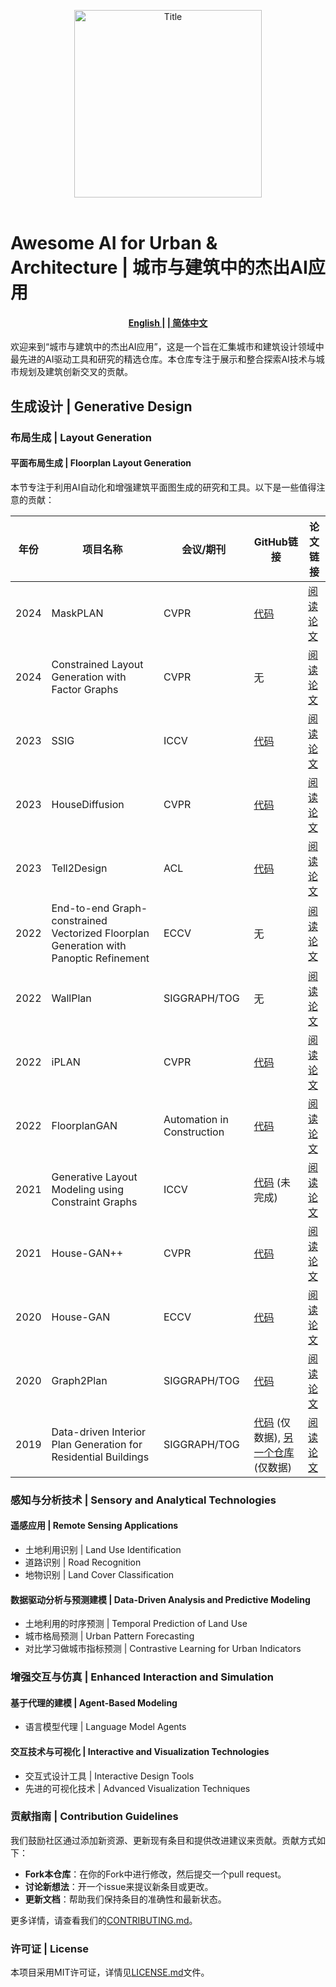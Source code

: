 <p align="center">
  <picture>
    <source media="(prefers-color-scheme: dark)" srcset="https://raw.githubusercontent.com/RanChen2/Awesome-AI-for-Urban-Architecture/main/assets/title-dark.png">
    <source media="(prefers-color-scheme: light)" srcset="https://raw.githubusercontent.com/RanChen2/Awesome-AI-for-Urban-Architecture/main/assets/title-light.png">
    <img src="https://raw.githubusercontent.com/RanChen2/Awesome-AI-for-Urban-Architecture/main/assets/title-light.png" alt="Title" width="300" height="auto">
  </picture>
  <br/>
  <br/>
</p>


# Awesome AI for Urban & Architecture | 城市与建筑中的杰出AI应用

<!-- 
<p align="center">
    <a href="https://github.com/yourusername/yourproject/actions"><img alt="Build Status" src="https://img.shields.io/github/workflow/status/yourusername/yourproject/CI"></a>
    <a href="https://github.com/yourusername/yourproject/blob/main/LICENSE"><img alt="License" src="https://img.shields.io/github/license/yourusername/yourproject.svg?color=blue"></a>
    <a href="https://yourusername.github.io/yourproject/"><img alt="Documentation" src="https://img.shields.io/website?url=https://yourusername.github.io/yourproject/"></a>
</p>  -->

<h4 align="center">
    <p>
        <a href="https://github.com/RanChen2/Awesome-AI-for-Urban-Architecture/blob/main/README.md"> English |</a>
        <a href="https://github.com/RanChen2/Awesome-AI-for-Urban-Architecture/blob/main/README.zh.md">| 简体中文 </a>
    </p>
</h4>

欢迎来到“城市与建筑中的杰出AI应用”，这是一个旨在汇集城市和建筑设计领域中最先进的AI驱动工具和研究的精选仓库。本仓库专注于展示和整合探索AI技术与城市规划及建筑创新交叉的贡献。

## 生成设计 | Generative Design

### 布局生成 | Layout Generation

#### 平面布局生成 | Floorplan Layout Generation

本节专注于利用AI自动化和增强建筑平面图生成的研究和工具。以下是一些值得注意的贡献：

| 年份 | 项目名称 | 会议/期刊 | GitHub链接 | 论文链接 |
|------|----------|-----------|------------|----------|
| 2024 | MaskPLAN | CVPR | [代码](https://github.com/HangZhangZ/MaskPLAN) | [阅读论文](https://openaccess.thecvf.com/content/CVPR2024/papers/Zhang_MaskPLAN_Masked_Generative_Layout_Planning_from_Partial_Input_CVPR_2024_paper.pdf) |
| 2024 | Constrained Layout Generation with Factor Graphs | CVPR | 无 | [阅读论文](https://openaccess.thecvf.com/content/CVPR2024/papers/Dupty_Constrained_Layout_Generation_with_Factor_Graphs_CVPR_2024_paper.pdf) |
| 2023 | SSIG | ICCV | [代码](https://github.com/caspervanengelenburg/ssig) | [阅读论文](https://openaccess.thecvf.com/content/ICCV2023W/CVAAD/papers/van_Engelenburg_SSIG_A_Visually-Guided_Graph_Edit_Distance_for_Floor_Plan_Similarity_ICCVW_2023_paper.pdf) |
| 2023 | HouseDiffusion | CVPR | [代码](https://github.com/aminshabani/house_diffusion) | [阅读论文](https://openaccess.thecvf.com/content/CVPR2023/papers/Shabani_HouseDiffusion_Vector_Floorplan_Generation_via_a_Diffusion_Model_With_Discrete_CVPR_2023_paper.pdf) |
| 2023 | Tell2Design | ACL | [代码](https://github.com/LengSicong/Tell2Design) | [阅读论文](https://aclanthology.org/2023.acl-long.820.pdf) |
| 2022 | End-to-end Graph-constrained Vectorized Floorplan Generation with Panoptic Refinement | ECCV | 无 | [阅读论文](https://www.ecva.net/papers/eccv_2022/papers_ECCV/papers/136750545.pdf) |
| 2022 | WallPlan | SIGGRAPH/TOG | 无 | [阅读论文](https://dl.acm.org/doi/pdf/10.1145/3528223.3530135) |
| 2022 | iPLAN | CVPR | [代码](https://github.com/realcrane/iPLAN-Interactive-and-Procedural-Layout-Planning) | [阅读论文](https://openaccess.thecvf.com/content/CVPR2022/papers/He_iPLAN_Interactive_and_Procedural_Layout_Planning_CVPR_2022_paper.pdf) |
| 2022 | FloorplanGAN | Automation in Construction | [代码](https://github.com/luozn15/FloorplanGAN) | [阅读论文](https://www.sciencedirect.com/science/article/pii/S0926580522003430) |
| 2021 | Generative Layout Modeling using Constraint Graphs | ICCV | [代码](https://github.com/wamiq-reyaz/generative-layout-modelling) (未完成) | [阅读论文](https://openaccess.thecvf.com/content/ICCV2021/papers/Para_Generative_Layout_Modeling_Using_Constraint_Graphs_ICCV_2021_paper.pdf) |
| 2021 | House-GAN++ | CVPR | [代码](https://github.com/ennauata/houseganpp) | [阅读论文](https://openaccess.thecvf.com/content/CVPR2021/papers/Nauata_House-GAN_Generative_Adversarial_Layout_Refinement_Network_towards_Intelligent_Computational_Agent_CVPR_2021_paper.pdf) |
| 2020 | House-GAN | ECCV | [代码](https://github.com/ennauata/housegan) | [阅读论文](https://www.ecva.net/papers/eccv_2020/papers_ECCV/papers/123460154.pdf) |
| 2020 | Graph2Plan | SIGGRAPH/TOG | [代码](https://github.com/HanHan55/Graph2plan) | [阅读论文](https://dl.acm.org/doi/pdf/10.1145/3386569.3392391) |
| 2019 | Data-driven Interior Plan Generation for Residential Buildings | SIGGRAPH/TOG | [代码](https://github.com/unaisaralegui/rplanpy) (仅数据), [另一个仓库](https://github.com/zzilch/RPLAN-Toolbox) (仅数据) | [阅读论文](https://dl.acm.org/doi/pdf/10.1145/3355089.3356556) |



### 感知与分析技术 | Sensory and Analytical Technologies

#### 遥感应用 | Remote Sensing Applications

- 土地利用识别 | Land Use Identification
- 道路识别 | Road Recognition
- 地物识别 | Land Cover Classification

#### 数据驱动分析与预测建模 | Data-Driven Analysis and Predictive Modeling

- 土地利用的时序预测 | Temporal Prediction of Land Use
- 城市格局预测 | Urban Pattern Forecasting
- 对比学习做城市指标预测 | Contrastive Learning for Urban Indicators

### 增强交互与仿真 | Enhanced Interaction and Simulation

#### 基于代理的建模 | Agent-Based Modeling

- 语言模型代理 | Language Model Agents

#### 交互技术与可视化 | Interactive and Visualization Technologies

- 交互式设计工具 | Interactive Design Tools
- 先进的可视化技术 | Advanced Visualization Techniques

### 贡献指南 | Contribution Guidelines

我们鼓励社区通过添加新资源、更新现有条目和提供改进建议来贡献。贡献方式如下：
- **Fork本仓库**：在你的Fork中进行修改，然后提交一个pull request。
- **讨论新想法**：开一个issue来提议新条目或更改。
- **更新文档**：帮助我们保持条目的准确性和最新状态。

更多详情，请查看我们的[CONTRIBUTING.md](https://github.com/705367787/CONTRIBUTING.md)。

### 许可证 | License

本项目采用MIT许可证，详情见[LICENSE.md](https://github.com/705367787/LICENSE.md)文件。
